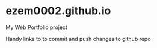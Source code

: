 # ezem0002.github.io
My Web Portfolio project


Handy links to to commit and push changes to github repo 
<!-- https://help.github.com/en/github/importing-your-projects-to-github/adding-an-existing-project-to-github-using-the-command-line -->

